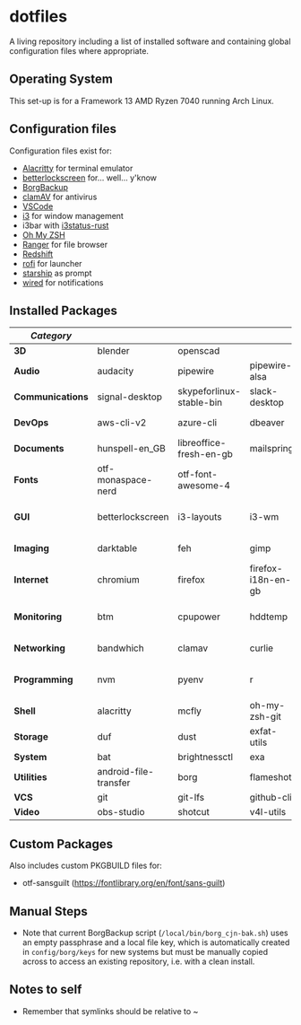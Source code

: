 # dotfiles

A living repository including a list of installed software and containing global configuration files where appropriate.

## Operating System

This set-up is for a Framework 13 AMD Ryzen 7040 running Arch Linux.

## Configuration files

Configuration files exist for:

- [Alacritty](https://sw.kovidgoyal.net/alacritty/) for terminal emulator
- [betterlockscreen](https://github.com/betterlockscreen/betterlockscreen) for... well... y'know
- [BorgBackup](https://www.borgbackup.org/)
- [clamAV](https://www.clamav.net/) for antivirus
- [VSCode](https://code.visualstudio.com/)
- [i3](https://i3wm.org/) for window management
- i3bar with [i3status-rust](https://github.com/greshake/i3status-rust)
- [Oh My ZSH](https://ohmyz.sh/)
- [Ranger](https://ranger.github.io/) for file browser
- [Redshift](http://jonls.dk/redshift/)
- [rofi](https://github.com/davatorium/rofi) for launcher
- [starship](https://starship.rs/) as prompt
- [wired](https://github.com/Toqozz/wired-notify) for notifications

## Installed Packages

| **_Category_**     |                       |                          |                        |                  |                        |                |                   |           |                  |           |                  |             |               |
| ------------------ | --------------------- | ------------------------ | ---------------------- | ---------------- | ---------------------- | -------------- | ----------------- | --------- | ---------------- | --------- | ---------------- | ----------- | ------------- |
| **3D**             | blender               | openscad                 |                        |                  |                        |                |                   |           |                  |           |                  |             |               |
| **Audio**          | audacity              | pipewire                 | pipewire-alsa          | pipewire-jack    | pipewire-pulse         | pipewire-v4l2  | wireplumber       |           |                  |           |                  |             |               |
| **Communications** | signal-desktop        | skypeforlinux-stable-bin | slack-desktop          | telegram-desktop |                        |                |                   |           |                  |           |                  |             |               |
| **DevOps**         | aws-cli-v2            | azure-cli                | dbeaver                | docker           | docker-buildx          | minikube       | postman-bin       |           |                  |           |                  |             |               |
| **Documents**      | hunspell-en_GB        | libreoffice-fresh-en-gb  | mailspring             | qpdf             | xournalpp              |                |                   |           |                  |           |                  |             |               |
| **Fonts**          | otf-monaspace-nerd    | otf-font-awesome-4       |                        |                  |                        |                |                   |           |                  |           |                  |             |               |
| **GUI**            | betterlockscreen      | i3-layouts               | i3-wm                  | i3blocks         | i3status-rust          | i3wsr          | redshift          | rofi      | rofi-vscode-mode | wired-git | xorg-xinit       | xorg-server | xorg-xsetroot |
| **Imaging**        | darktable             | feh                      | gimp                   | graphics-magick  | inkscape               |                |                   |           |                  |           |                  |             |               |
| **Internet**       | chromium              | firefox                  | firefox-i18n-en-gb     | google-chrome    |                        |                |                   |           |                  |           |                  |             |               |
| **Monitoring**     | btm                   | cpupower                 | hddtemp                | htop             | Iio-sensor-proxy       | lm_sensors     | powertop          | procs     | tlp              |           |                  |             |               |
| **Networking**     | bandwhich             | clamav                   | curlie                 | firewalld        | mullvad-vpn-bin        | networkmanager | python-fangfrisch |           |                  |           |                  |             |               |
| **Programming**    | nvm                   | pyenv                    | r                      | texlive          | visual-studio-code-bin |                |                   |           |                  |           |                  |             |               |
| **Shell**          | alacritty             | mcfly                    | oh-my-zsh-git          | starship         | tealdeer               |                |                   |           |                  |           |                  |             |               |
| **Storage**        | duf                   | dust                     | exfat-utils            | mlocate          | ntfs-3g                | ranger         | zip               |           |                  |           |                  |             |               |
| **System**         | bat                   | brightnessctl            | exa                    | fd               | fwupd                  | ripgrep        | sd                | zoxide    |                  |           |                  |             |               |
| **Utilities**      | android-file-transfer | borg                     | flameshot              | fprintd          | gnome-keyring          | kalu           | less              | libfprint | macchina         | paru      | transmission-gtk |             |               |
| **VCS**            | git                   | git-lfs                  | github-cli             |                  |                        |                |                   |           |                  |           |                  |             |               |
| **Video**          | obs-studio            | shotcut                  | v4l-utils              | vlc              |                        |                |                   |           |                  |           |                  |             |               |

## Custom Packages

Also includes custom PKGBUILD files for:

- otf-sansguilt (https://fontlibrary.org/en/font/sans-guilt)

## Manual Steps

- Note that current BorgBackup script (`/local/bin/borg_cjn-bak.sh`) uses an empty passphrase and a local file key, which is automatically created in `config/borg/keys` for new systems but must be manually copied across to access an existing repository, i.e. with a clean install.

## Notes to self

- Remember that symlinks should be relative to ~

